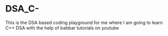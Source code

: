 # DSA_C-
This is the DSA based coding playground for me where I am going to learn  C++ DSA with the help of babbar tutorials on youtube
